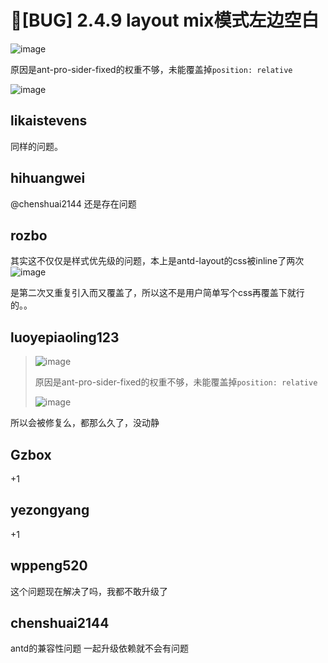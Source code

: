# 🐛[BUG] 2.4.9 layout mix模式左边空白

![image](https://user-images.githubusercontent.com/7907969/234935204-f1dfd5a4-964f-42aa-9b1d-45396227d5fc.png)

原因是ant-pro-sider-fixed的权重不够，未能覆盖掉`position: relative`

![image](https://user-images.githubusercontent.com/7907969/234935378-ca9837fb-b3d3-43f5-a477-28211b9ff488.png)

## likaistevens

同样的问题。

## hihuangwei

@chenshuai2144 还是存在问题

## rozbo

其实这不仅仅是样式优先级的问题，本上是antd-layout的css被inline了两次
![image](https://user-images.githubusercontent.com/7907969/235077334-ed1dab10-eba4-49f6-8c11-f834cbad40fb.png)

是第二次又重复引入而又覆盖了，所以这不是用户简单写个css再覆盖下就行的。。

## luoyepiaoling123

> ![image](https://user-images.githubusercontent.com/7907969/234935204-f1dfd5a4-964f-42aa-9b1d-45396227d5fc.png)
>
> 原因是ant-pro-sider-fixed的权重不够，未能覆盖掉`position: relative`
>
> ![image](https://user-images.githubusercontent.com/7907969/234935378-ca9837fb-b3d3-43f5-a477-28211b9ff488.png)

所以会被修复么，都那么久了，没动静

## Gzbox

+1

## yezongyang

+1

## wppeng520

这个问题现在解决了吗，我都不敢升级了

## chenshuai2144

antd的兼容性问题 一起升级依赖就不会有问题
